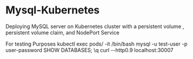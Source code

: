 # Mysql-Kubernetes
Deploying MySQL server on Kubernetes cluster with a persistent volume , persistent volume claim, and NodePort Service

For testing Purposes
  kubectl exec pods/<pod-name> -it /bin/bash
  mysql -u test-user -p user-password
  SHOW DATABASES;
  \q
curl --http0.9 localhost:30007  
  
